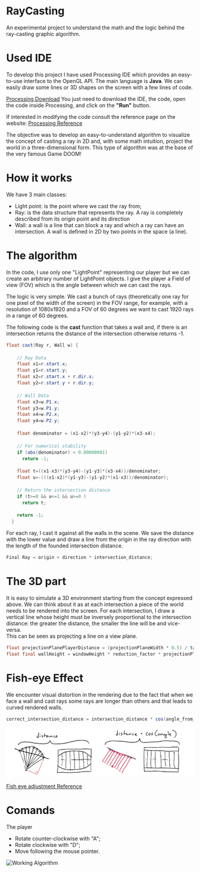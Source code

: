 # RayCasting
An experimental project to understand the math and the logic behind the ray-casting graphic algorithm.

# Used IDE
To develop this project I have used Processing IDE which provides an easy-to-use interface to the OpenGL API.
The main language is **Java**. We can easily draw some lines or 3D shapes on the screen with a few lines of code.

[Processing Download](https://processing.org/download)
You just need to download the IDE, the code, open the code inside Processing, and click on the **"Run"** button.

If interested in modifying the code consult the reference page on the website:
[Processing Reference](https://processing.org/reference)

The objective was to develop an easy-to-understand algorithm to visualize the concept of casting a ray in 2D and, with some math intuition, project the world in a three-dimensional form. This type of algorithm was at the base of the very famous Game DOOM!

# How it works
We have 3 main classes:
- Light point: is the point where we cast the ray from;
- Ray: is the data structure that represents the ray. A ray is completely described from its origin point and its direction
- Wall: a wall is a line that can block a ray and which a ray can have an intersection. A wall is defined in 2D by two points in the space (a line).

# The algorithm 
In the code, I use only one "LightPoint" representing our player but we can create an arbitrary number of LightPoint objects. 
I give the player a Field of view (FOV) which is the angle between which we can cast the rays. 

The logic is very simple. We cast a bunch of rays (theoretically one ray for one pixel of the width of the screen) in the FOV range, for example, with a resolution of 1080x1920 and a FOV of 60 degrees we want to cast 1920 rays in a range of 60 degrees.

The following code is the **cast** function that takes a wall and, if there is an intersection returns the distance of the intersection otherwise returns -1.

```java
float cast(Ray r, Wall w) {

    // Ray Data
    float x1=r.start.x;
    float y1=r.start.y;
    float x2=r.start.x + r.dir.x;
    float y2=r.start.y + r.dir.y;

    // Wall Data
    float x3=w.P1.x;
    float y3=w.P1.y;
    float x4=w.P2.x;
    float y4=w.P2.y;

    float denominator = (x1-x2)*(y3-y4)-(y1-y2)*(x3-x4);

    // For numerical stability
    if (abs(denominator) < 0.00000001)
      return -1;

    float t=((x1-x3)*(y3-y4)-(y1-y3)*(x3-x4))/denominator;
    float u=-(((x1-x2)*(y1-y3)-(y1-y2)*(x1-x3))/denominator);

    // Return the intersection distance
    if (t>=0 && u<=1 && u>=0 )
      return t;

    return -1;
  }
```

For each ray, I cast it against all the walls in the scene. We save the distance with the lower value and draw a line from the origin in the ray direction with the length of the founded intersection distance.
```java
Final Ray = origin + direction * intersection_distance;
```

# The 3D part
It is easy to simulate a 3D environment starting from the concept expressed above.
We can think about it as at each intersection a piece of the world needs to be rendered into the screen. 
For each intersection, I draw a vertical line whose height must be inversely proportional to the intersection distance: the greater the distance, the smaller the line will be and vice-versa.  
This can be seen as projecting a line on a view plane.

```java
float projectionPlanePlayerDistance = (projectionPlaneWidth * 0.5) / tan(radians(FOV * 0.5));
float final wallHeight = windowHeight * reduction_factor * projectionPlanePlayerDistance / intersection_distance ;
```

# Fish-eye Effect
We encounter visual distortion in the rendering due to the fact that when we face a wall and cast rays some rays are longer than others and that leads to curved rendered walls.
```java
correct_intersection_distance = intersection_distance * cos(angle_from_player_direction);
```
![Fish eye adjustment](https://github.com/logicesecutor/RayCasting/blob/main/src/raycaster-distance.png)

[Fish eye adjustment Reference](https://www.playfuljs.com/a-first-person-engine-in-265-lines/)

# Comands
The player
- Rotate counter-clockwise with "A";
- Rotate clockwise with "D";
- Move following the mouse pointer.

<img src="https://github.com/logicesecutor/RayCasting/blob/main/src/final_results.gif" alt="Working Algorithm" width="800"/>





